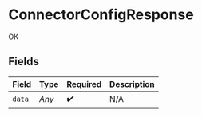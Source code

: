 # ConnectorConfigResponse

OK


## Fields

| Field              | Type               | Required           | Description        |
| ------------------ | ------------------ | ------------------ | ------------------ |
| `data`             | *Any*              | :heavy_check_mark: | N/A                |